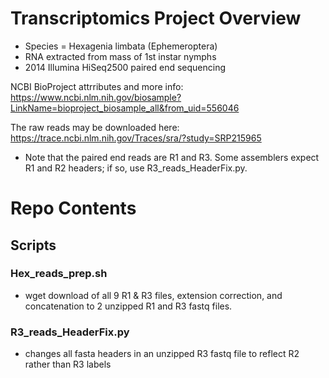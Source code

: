# Transcriptomics Project Overview
- Species = Hexagenia limbata (Ephemeroptera)
- RNA extracted from mass of 1st instar nymphs 
- 2014 Illumina HiSeq2500 paired end sequencing 

NCBI BioProject attrributes and more info: https://www.ncbi.nlm.nih.gov/biosample?LinkName=bioproject_biosample_all&from_uid=556046

The raw reads may be downloaded here: https://trace.ncbi.nlm.nih.gov/Traces/sra/?study=SRP215965
  - Note that the paired end reads are R1 and R3. Some assemblers expect R1 and R2 headers; if so, use R3_reads_HeaderFix.py. 

# Repo Contents

## Scripts

### Hex_reads_prep.sh 
- wget download of all 9 R1 & R3 files, extension correction, and concatenation to 2 unzipped R1 and R3 fastq files.
  
### R3_reads_HeaderFix.py 
- changes all fasta headers in an unzipped R3 fastq file to reflect R2 rather than R3 labels
